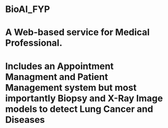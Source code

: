 # BioAI_FYP
# A Web-based service for Medical Professional.
# Includes an Appointment Managment and Patient Management system but most importantly Biopsy and X-Ray Image models to detect Lung Cancer and Diseases
